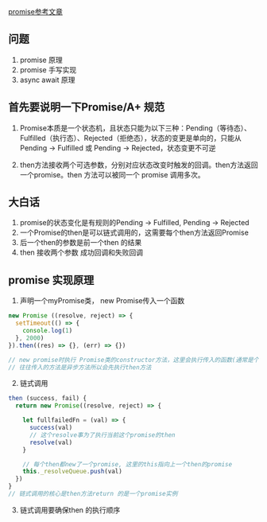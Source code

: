 
[promise参考文章](https://juejin.im/post/5e3b9ae26fb9a07ca714a5cc)
## 问题
1. promise 原理
2. promise 手写实现
3. async await 原理

## 首先要说明一下Promise/A+ 规范

1. Promise本质是一个状态机，且状态只能为以下三种：Pending（等待态）、Fulfilled（执行态）、Rejected（拒绝态），状态的变更是单向的，只能从Pending -> Fulfilled 或 Pending -> Rejected，状态变更不可逆

2. then方法接收两个可选参数，分别对应状态改变时触发的回调。then方法返回一个promise。then 方法可以被同一个 promise 调用多次。

## 大白话
1. promise的状态变化是有规则的Pending -> Fulfilled, Pending -> Rejected
2. 一个Promise的then是可以链式调用的，这需要每个then方法返回Promise
3. 后一个then的参数是前一个then 的结果
4. then 接收两个参数 成功回调和失败回调


## promise 实现原理

1. 声明一个myPromise类， new Promise传入一个函数
```javascript
new Promise ((resolve, reject) => {
  setTimeout(() => {
    console.log(1)
  }, 2000)
}).then((res) => {}, (err) => {})

// new promise时执行 Promise类的constructor方法，这里会执行传入的函数(通常是个异步方法，同步方法需要特殊兼容)
// 往往传入的方法是异步方法所以会先执行then方法
```

2. 链式调用
```javascript
then (success, fail) {
  return new Promise((resolve, reject) => {

    let fullfailedFn = (val) => {
      success(val)
      // 这个resolve事为了执行当前这个promise的then
      resolve(val)
    }

    // 每个then都new了一个promise, 这里的this指向上一个then的promise 
    this._resolveQueue.push(val)
  })
}
// 链式调用的核心是then方法return 的是一个promise实例
```

3. 链式调用要确保then 的执行顺序

```javascript

```
